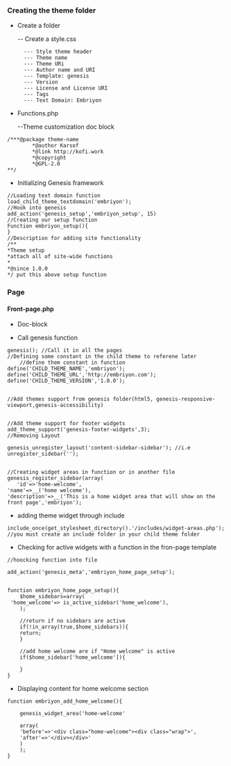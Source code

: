 ### Creating the theme folder

- Create a folder

	-- Create a style.css

		--- Style theme header
		--- Theme name
		--- Theme URi
		--- Author name and URI
		--- Template: genesis
		--- Version
		--- License and License URI
		--- Tags
		--- Text Domain: Embriyon

- Functions.php

	--Theme customization doc block

``` 
/***@package theme-name
		*@author Karsof
		*@link http://kofi.work
		*@copyright
		*@GPL-2.0
**/
 ```

- Initializing Genesis framework

``` 
//Loading text domain function
load_child_theme_textdomain('embriyon');
//Hook into genesis
add_action('genesis_setup','embriyon_setup', 15)
//Creating our setup function
Function embriyon_setup(){
}
//Description for adding site functionality
/**
*Theme setup
*attach all of site-wide functions
*
*@since 1.0.0
*/ put this above setup function 
```

### Page

#### Front-page.php

- Doc-block

- Call genesis function

``` 
genesis(); //Call it in all the pages
//Defining some constant in the child theme to referene later
	//define them constant in function
define('CHILD_THEME_NAME','embriyon');
define('CHILD_THEME_URL','http://embriyon.com');
define('CHILD_THEME_VERSION','1.0.0');


//Add themes support from genesis folder(html5, genesis-responsive-viewport,genesis-accessibility)


//Add theme support for footer widgets
add_theme_support('genesis-footer-widgets',3);
//Removing Layout

genesis_unregister_layout('content-sidebar-sidebar'); //i.e
unregister_sidebar('');


//Creating widget areas in function or in another file
genesis_register_sidebar(array(
   'id'=>'home-welcome',
'name'=>__('home welcome'),
'description'=>__('This is a home widget area that will show on the front page','embriyon');
 ```


- adding theme widget through include
``` 
include_once(get_stylesheet_directory().'/includes/widget-areas.php'); 
//you must create an include folder in your child theme folder
```

- Checking for active widgets with a function in the fron-page template
```
//hoocking function into file

add_action('genesis_meta','embriyon_home_page_setup');


function embriyon_home_page_setup(){
	$home_sidebars=array(
 'home_welcome'=> is_active_sidebar('home_welcome'),
 	);

	//return if no sidebars are active
 	if(!in_array(true,$home_sidebars)){
 	return;
 	}

 	//add home welcome are if "Home welcome" is active 
 	if($home_sidebar['home_welcome']){

 	}
}
```


- Displaying content for home welcome section
```
function embriyon_add_home_welcome(){
	
	genesis_widget_area('home-welcome'

	array(
	'before'=>'<div class="home-welcome"><div class="wrap">',
	'after'=>'</div></div>'
	)
	);
}
```





			
 

